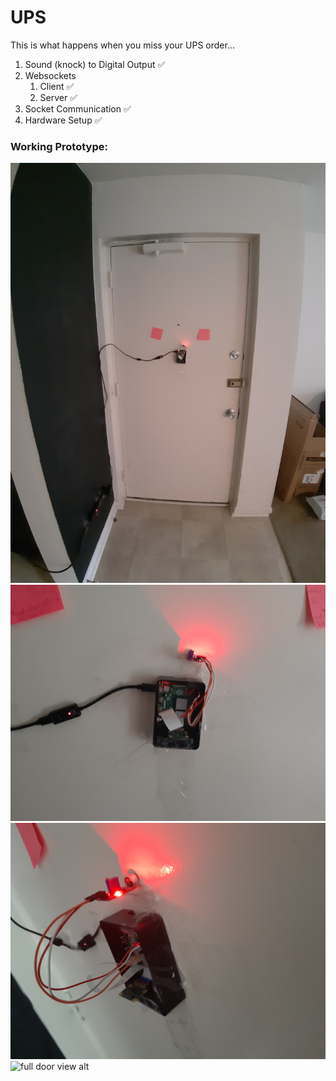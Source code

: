 # UPS
This is what happens when you miss your UPS order...
<ol>
  <li>Sound (knock) to Digital Output ✅</li>
  <li>Websockets
    <ol>
      <li>Client ✅</li>    
      <li>Server ✅</li>    
    </ol>
  </li>
  <li>Socket Communication ✅</li>
  <li>Hardware Setup ✅</li>  
</ol>

### Working Prototype:
![Full door view](images/0.jpg)
![close-up](images/1.jpg)
![cinematic](images/2.jpg)
![full door view alt](images/3.jpg)
